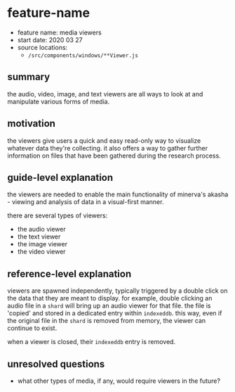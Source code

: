 # feature-name

-   feature name: media viewers
-   start date: 2020 03 27
-   source locations:
    -   `/src/components/windows/**Viewer.js`

## summary

the audio, video, image, and text viewers are all ways to look at and manipulate various forms of media.

## motivation

the viewers give users a quick and easy read-only way to visualize whatever data they're collecting. it also offers a way to gather further information on files that have been gathered during the research process.

## guide-level explanation

the viewers are needed to enable the main functionality of minerva's akasha - viewing and analysis of data in a visual-first manner.

there are several types of viewers:

-   the audio viewer
-   the text viewer
-   the image viewer
-   the video viewer

## reference-level explanation

viewers are spawned independently, typically triggered by a double click on the data that they are meant to display. for example, double clicking an audio file in a `shard` will bring up an audio viewer for that file. the file is 'copied' and stored in a dedicated entry within `indexeddb`. this way, even if the original file in the `shard` is removed from memory, the viewer can continue to exist.

when a viewer is closed, their `indexeddb` entry is removed.

## unresolved questions

-   what other types of media, if any, would require viewers in the future?
